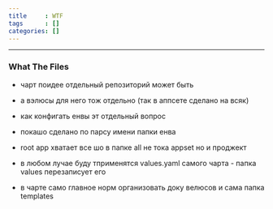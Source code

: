 ```yaml
---
title     : WTF
tags      : []
categories: []
---
```

---
### What The Files

- чарт поидее отдельный репозиторий может быть

- а вэлюсы для него тож отдельно (так в аппсете сделано на всяк)

- как конфигать енвы эт отдельный вопрос

- покашо сделано по парсу имени папки енва

- root app хватает все шо в папке all не тока appset но и проджект

- в любом лучае буду тприменятся values.yaml самого чарта - папка values перезаписует его

- в чарте само главное норм организовать доку велюсов и сама папка templates
